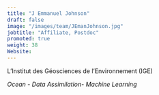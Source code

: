 ```yaml
---
title: "J Emmanuel Johnson"
draft: false
image: "/images/team/JEmanJohnson.jpg"
jobtitle: "Affiliate, Postdoc"
promoted: true
weight: 38
Website:  
---
```



L’Institut des Géosciences de l’Environnement (IGE)


*Ocean - Data Assimilation- Machine Learning*


